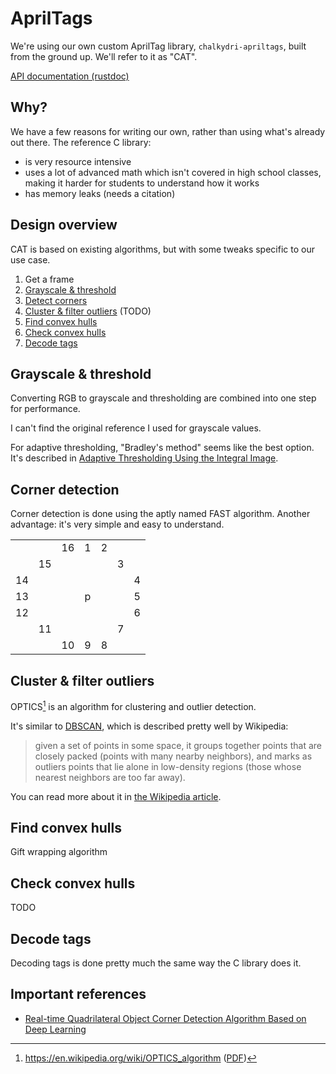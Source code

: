 
# AprilTags

We're using our own custom AprilTag library, `chalkydri-apriltags`, built from the ground up.
We'll refer to it as "CAT".

[API documentation (rustdoc)](/doc/chalkydri_apriltags/index.html)

## Why?

We have a few reasons for writing our own, rather than using what's already out there.
The reference C library:
 - is very resource intensive
 - uses a lot of advanced math which isn't covered in high school classes, making it harder for students to understand how it works
 - has memory leaks (needs a citation)

## Design overview

CAT is based on existing algorithms, but with some tweaks specific to our use case.

 1. Get a frame
 2. [Grayscale & threshold](#grayscale--threshold)
 3. [Detect corners](#corner-detection)
 4. [Cluster & filter outliers](#cluster--filter-outliers) (TODO)
 5. [Find convex hulls](#find-convex-hulls)
 6. [Check convex hulls](#check-convex-hulls)
 7. [Decode tags](#decode-tags)

## Grayscale & threshold

Converting RGB to grayscale and thresholding are combined into one step for performance.

I can't find the original reference I used for grayscale values.

For adaptive thresholding, "Bradley's method" seems like the best option. It's described in [Adaptive Thresholding Using the Integral Image](https://people.scs.carleton.ca/~roth/iit-publications-iti/docs/gerh-50002.pdf).

## Corner detection

Corner detection is done using the aptly named FAST algorithm.
Another advantage: it's very simple and easy to understand.

|    |    |    |    |    |    |    |
|:--:|:--:|:--:|:--:|:--:|:--:|:--:|
|    |    | 16 |  1 |  2 |    |    |
|    | 15 |    |    |    |  3 |    |
| 14 |    |    |    |    |    |  4 |
| 13 |    |    |  p |    |    |  5 |
| 12 |    |    |    |    |    |  6 |
|    | 11 |    |    |    |  7 |    |
|    |    | 10 |  9 |  8 |    |    |

## Cluster & filter outliers

OPTICS[^1] is an algorithm for clustering and outlier detection.

It's similar to [DBSCAN](), which is described pretty well by Wikipedia:
 > given a set of points in some space, it groups together points that are closely packed (points with many nearby neighbors), and marks as outliers points that lie alone in low-density regions (those whose nearest neighbors are too far away).

You can read more about it in [the Wikipedia article](https://en.wikipedia.org/wiki/OPTICS_algorithm).

## Find convex hulls

Gift wrapping algorithm

## Check convex hulls

TODO

## Decode tags

Decoding tags is done pretty much the same way the C library does it.

## Important references

 - [Real-time Quadrilateral Object Corner Detection Algorithm Based on Deep Learning](/assets/C83.pdf)

[^1]: https://en.wikipedia.org/wiki/OPTICS_algorithm ([PDF](/assets/OPTICS_algorithm.pdf))

